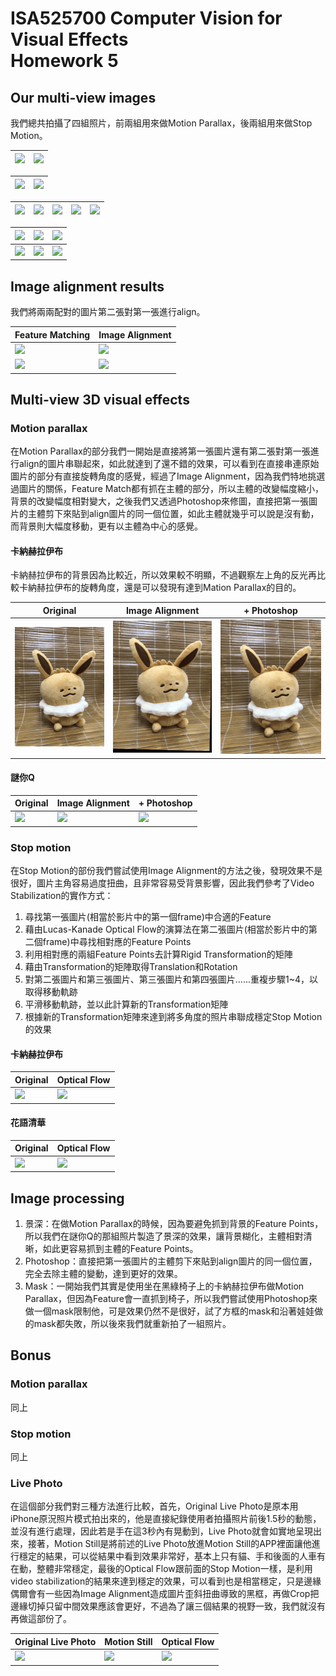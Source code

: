 ISA525700 Computer Vision for Visual Effects<br/>Homework 5
===

## Our multi-view images

我們總共拍攝了四組照片，前兩組用來做Motion Parallax，後兩組用來做Stop Motion。

|![](https://i.imgur.com/fA6yeZy.jpg)|![](https://i.imgur.com/93JqKpR.jpg)|
|---|---|

|![](https://i.imgur.com/fFutD1h.jpg)|![](https://i.imgur.com/D1WdwNN.jpg)|
|---|---|

|![](https://i.imgur.com/hebv2Ox.jpg)|![](https://i.imgur.com/2U5PVdN.jpg)|![](https://i.imgur.com/2zQVn2c.jpg)|![](https://i.imgur.com/UJbqZ62.jpg)|![](https://i.imgur.com/pOJATKV.jpg)|
|---|---|---|---|---|

|![](https://i.imgur.com/JKAwwsY.jpg)|![](https://i.imgur.com/pyhj5RW.jpg)|![](https://i.imgur.com/lmOvssv.jpg)|
|---|---|---|
|![](https://i.imgur.com/0vsnzsc.jpg)|![](https://i.imgur.com/BJU9a88.jpg)|![](https://i.imgur.com/uMxsrdn.jpg)|

## Image alignment results

我們將兩兩配對的圖片第二張對第一張進行align。

|Feature Matching|Image Alignment|
|---|---|
|![](https://i.imgur.com/DvU7O2K.jpg)|![](https://i.imgur.com/ePyE7QB.jpg)|
|![](https://i.imgur.com/vZacpcC.jpg)|![](https://i.imgur.com/tNMMsMM.jpg)|

## Multi-view 3D visual effects

### Motion parallax

在Motion Parallax的部分我們一開始是直接將第一張圖片還有第二張對第一張進行align的圖片串聯起來，如此就達到了還不錯的效果，可以看到在直接串連原始圖片的部分有直接旋轉角度的感覺，經過了Image Alignment，因為我們特地挑選過圖片的關係，Feature Match都有抓在主體的部分，所以主體的改變幅度縮小，背景的改變幅度相對變大，之後我們又透過Photoshop來修圖，直接把第一張圖片的主體剪下來貼到align圖片的同一個位置，如此主體就幾乎可以說是沒有動，而背景則大幅度移動，更有以主體為中心的感覺。

#### 卡納赫拉伊布

卡納赫拉伊布的背景因為比較近，所以效果較不明顯，不過觀察左上角的反光再比較卡納赫拉伊布的旋轉角度，還是可以發現有達到Mation Parallax的目的。

|Original|Image Alignment|+ Photoshop|
|---|---|---|
|<img src="./Results/Eve2_Origin.gif">|<img src="./Results/Eve2_IS.gif">|<img src="./Results/Eve2_PS.gif">|

#### 謎你Q

|Original|Image Alignment|+ Photoshop|
|---|---|---|
|<img src="./Results/Q_Original_12.gif">|<img src="./Results/Q_Aligned_12.gif">|<img src="./Results/Q_PS.gif">|

### Stop motion

在Stop Motion的部份我們嘗試使用Image Alignment的方法之後，發現效果不是很好，圖片主角容易過度扭曲，且非常容易受背景影響，因此我們參考了Video Stabilization的實作方式：
1. 尋找第一張圖片(相當於影片中的第一個frame)中合適的Feature
2. 藉由Lucas-Kanade Optical Flow的演算法在第二張圖片(相當於影片中的第二個frame)中尋找相對應的Feature Points
3. 利用相對應的兩組Feature Points去計算Rigid  Transformation的矩陣
4. 藉由Transformation的矩陣取得Translation和Rotation
5. 對第二張圖片和第三張圖片、第三張圖片和第四張圖片......重複步驟1~4，以取得移動軌跡
6. 平滑移動軌跡，並以此計算新的Transformation矩陣
7. 根據新的Transformation矩陣來達到將多角度的照片串聯成穩定Stop Motion的效果

#### 卡納赫拉伊布

|Original|Optical Flow|
|---|---|
|<img src="./Results/Eve1_Origin.gif">|<img src="./Results/Eve1_IS.gif">|

#### 花語清華

|Original|Optical Flow|
|---|---|
|<img src="./Results/Flower_Origin.gif">|<img src="./Results/Flower_IS.gif">|

## Image processing

1. 景深：在做Motion Parallax的時候，因為要避免抓到背景的Feature Points，所以我們在謎你Q的那組照片製造了景深的效果，讓背景糊化，主體相對清晰，如此更容易抓到主體的Feature Points。
2. Photoshop：直接把第一張圖片的主體剪下來貼到align圖片的同一個位置，完全去除主體的變動，達到更好的效果。
3. Mask：一開始我們其實是使用坐在黑綠椅子上的卡納赫拉伊布做Motion Parallax，但因為Feature會一直抓到椅子，所以我們嘗試使用Photoshop來做一個mask限制他，可是效果仍然不是很好，試了方框的mask和沿著娃娃做的mask都失敗，所以後來我們就重新拍了一組照片。

## Bonus

### Motion parallax
同上

### Stop motion
同上

### Live Photo

在這個部分我們對三種方法進行比較，首先，Original Live Photo是原本用iPhone原況照片模式拍出來的，他是直接紀錄使用者拍攝照片前後1.5秒的動態，並沒有進行處理，因此若是手在這3秒內有晃動到，Live Photo就會如實地呈現出來，接著，Motion Still是將前述的Live Photo放進Motion Still的APP裡面讓他進行穩定的結果，可以從結果中看到效果非常好，基本上只有貓、手和後面的人車有在動，整體非常穩定，最後的Optical Flow跟前面的Stop Motion一樣，是利用video stabilization的結果來達到穩定的效果，可以看到也是相當穩定，只是邊緣偶爾會有一些因為Image Alignment造成圖片歪斜扭曲導致的黑框，再做Crop把邊緣切掉只留中間效果應該會更好，不過為了讓三個結果的視野一致，我們就沒有再做這部份了。

|Original Live Photo|Motion Still|Optical Flow|
|---|---|---|
|<img src="./Results/Cat_LivePhoto.gif">|<img src="./Results/Cat_MotionStill.gif">|<img src="./Results/Cat_Code.gif">|
